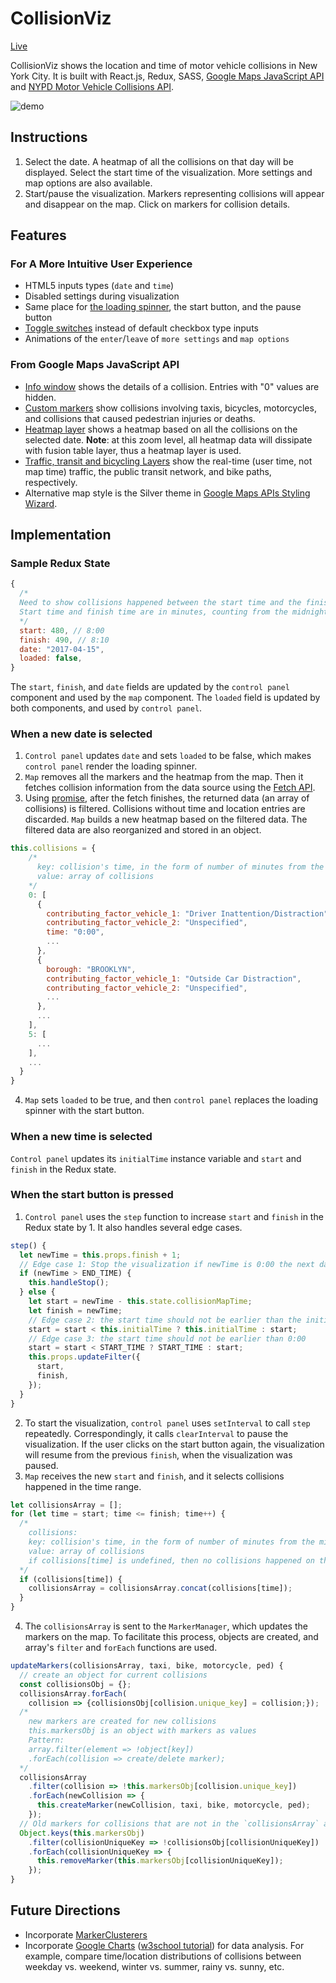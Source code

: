# CollisionViz
[Live](https://davidfeng.us/CollisionViz)

CollisionViz shows the location and time of motor vehicle collisions in New York City. It is built with React.js, Redux, SASS, [Google Maps JavaScript API](https://developers.google.com/maps/documentation/javascript/) and [NYPD Motor Vehicle Collisions API](https://dev.socrata.com/foundry/data.cityofnewyork.us/qiz3-axqb).

![demo](assets/images/demo.gif)

## Instructions
1. Select the date. A heatmap of all the collisions on that day will be displayed. Select the start time of the visualization. More settings and map options are also available.
2. Start/pause the visualization. Markers representing collisions will appear and disappear on the map. Click on markers for collision details.

## Features
### For A More Intuitive User Experience
* HTML5 inputs types (`date` and `time`)
* Disabled settings during visualization
* Same place for [the loading spinner](https://loading.io/), the start button, and the pause button
* [Toggle switches](https://www.w3schools.com/howto/howto_css_switch.asp) instead of default checkbox type inputs
* Animations of the `enter`/`leave` of `more settings` and `map options`

### From Google Maps JavaScript API
* [Info window](https://developers.google.com/maps/documentation/javascript/infowindows) shows the details of a collision. Entries with "0" values are hidden.
* [Custom markers](https://developers.google.com/maps/documentation/javascript/custom-markers) show collisions involving taxis, bicycles, motorcycles, and collisions that caused pedestrian injuries or deaths.
* [Heatmap layer](https://developers.google.com/maps/documentation/javascript/heatmaplayer) shows a heatmap based on all the collisions on the selected date. **Note**: at this zoom level, all heatmap data will dissipate with fusion table layer, thus a heatmap layer is used.
* [Traffic, transit and bicycling Layers](https://developers.google.com/maps/documentation/javascript/trafficlayer) show the real-time (user time, not map time) traffic, the public transit network, and bike paths, respectively.
* Alternative map style is the Silver theme in [Google Maps APIs Styling Wizard](https://mapstyle.withgoogle.com/).

## Implementation
### Sample Redux State
```javascript
{
  /*
  Need to show collisions happened between the start time and the finish time on the map.
  Start time and finish time are in minutes, counting from the midnight.
  */
  start: 480, // 8:00
  finish: 490, // 8:10
  date: "2017-04-15",
  loaded: false,
}
```
The `start`, `finish`, and `date` fields are updated by the `control panel` component and used by the `map` component. The `loaded` field is updated by both components, and used by `control panel`.

### When a new date is selected
1. `Control panel` updates `date` and sets `loaded` to be false, which makes `control panel` render the loading spinner.
2. `Map` removes all the markers and the heatmap from the map. Then it fetches collision information from the data source using the [Fetch API](https://developer.mozilla.org/en-US/docs/Web/API/Fetch_API).
3. Using [promise](https://developer.mozilla.org/en-US/docs/Web/JavaScript/Reference/Global_Objects/Promise), after the fetch finishes, the returned data (an array of collisions) is filtered. Collisions without time and location entries are discarded. `Map` builds a new heatmap based on the filtered data. The filtered data are also reorganized and stored in an object.
```javascript
this.collisions = {
    /*
      key: collision's time, in the form of number of minutes from the midnight
      value: array of collisions
    */
    0: [
      {
        contributing_factor_vehicle_1: "Driver Inattention/Distraction",
        contributing_factor_vehicle_2: "Unspecified",
        time: "0:00",
        ...
      },
      {
        borough: "BROOKLYN",
        contributing_factor_vehicle_1: "Outside Car Distraction",
        contributing_factor_vehicle_2: "Unspecified",
        ...
      },
      ...
    ],
    5: [
      ...
    ],
    ...
  }
}
```
4. `Map` sets `loaded` to be true, and then `control panel` replaces the loading spinner with the start button.

### When a new time is selected
`Control panel` updates its `initialTime` instance variable and `start` and `finish` in the Redux state.

### When the start button is pressed
1. `Control panel` uses the `step` function to increase `start` and `finish` in the Redux state by 1. It also handles several edge cases.
```javascript
step() {
  let newTime = this.props.finish + 1;
  // Edge case 1: Stop the visualization if newTime is 0:00 the next day
  if (newTime > END_TIME) {
    this.handleStop();
  } else {
    let start = newTime - this.state.collisionMapTime;
    let finish = newTime;
    // Edge case 2: the start time should not be earlier than the initialTime
    start = start < this.initialTime ? this.initialTime : start;
    // Edge case 3: the start time should not be earlier than 0:00
    start = start < START_TIME ? START_TIME : start;
    this.props.updateFilter({
      start,
      finish,
    });
  }
}
```
2. To start the visualization, `control panel` uses `setInterval` to call `step` repeatedly. Correspondingly, it calls `clearInterval` to pause the visualization. If the user clicks on the start button again, the visualization will resume from the previous `finish`, when the visualization was paused.
3. `Map` receives the new `start` and `finish`, and it selects collisions happened in the time range.
```javascript
let collisionsArray = [];
for (let time = start; time <= finish; time++) {
  /*
    collisions:
    key: collision's time, in the form of number of minutes from the midnight
    value: array of collisions
    if collisions[time] is undefined, then no collisions happened on that time
  */
  if (collisions[time]) {
    collisionsArray = collisionsArray.concat(collisions[time]);
  }
}
```
4. The `collisionsArray` is sent to the `MarkerManager`, which updates the markers on the map. To facilitate this process, objects are created, and array's `filter` and `forEach` functions are used.
```javascript
updateMarkers(collisionsArray, taxi, bike, motorcycle, ped) {
  // create an object for current collisions
  const collisionsObj = {};
  collisionsArray.forEach(
    collision => {collisionsObj[collision.unique_key] = collision;});
  /*
    new markers are created for new collisions
    this.markersObj is an object with markers as values
    Pattern:
    array.filter(element => !object[key])
    .forEach(collision => create/delete marker);
  */
  collisionsArray
    .filter(collision => !this.markersObj[collision.unique_key])
    .forEach(newCollision => {
      this.createMarker(newCollision, taxi, bike, motorcycle, ped);
    });
  // Old markers for collisions that are not in the `collisionsArray` are removed
  Object.keys(this.markersObj)
    .filter(collisionUniqueKey => !collisionsObj[collisionUniqueKey])
    .forEach(collisionUniqueKey => {
      this.removeMarker(this.markersObj[collisionUniqueKey]);
    });
}
```

## Future Directions
* Incorporate [MarkerClusterers](https://developers.google.com/maps/documentation/javascript/marker-clustering)
* Incorporate [Google Charts](https://developers.google.com/chart/) ([w3school tutorial](https://www.w3schools.com/howto/howto_google_charts.asp)) for data analysis. For example, compare time/location distributions of collisions between weekday vs. weekend, winter vs. summer, rainy vs. sunny, etc.
